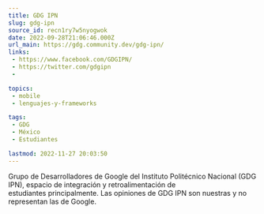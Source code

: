 ```yaml
---
title: GDG IPN
slug: gdg-ipn
source_id: recn1ry7w5nyogwok
date: 2022-09-28T21:06:46.000Z
url_main: https://gdg.community.dev/gdg-ipn/
links: 
 - https://www.facebook.com/GDGIPN/
 - https://twitter.com/gdgipn
 - 

topics: 
 - mobile
 - lenguajes-y-frameworks

tags: 
 - GDG
 - México
 - Estudiantes

lastmod: 2022-11-27 20:03:50
---
```


Grupo de Desarrolladores de Google del Instituto Politécnico Nacional (GDG IPN), espacio de integración y retroalimentación de estudiantes principalmente. Las opiniones de GDG IPN son nuestras y no representan las de Google.
